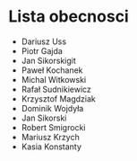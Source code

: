 # Lista obecnosci
* Dariusz Uss
* Piotr Gajda
* Jan Sikorskigit
* Paweł Kochanek
* Michal Witkowski
* Rafał Sudnikiewicz
* Krzysztof Magdziak
* Dominik Wojdyła
* Jan Sikorski
* Robert Smigrocki
* Mariusz Krzych
* Kasia Konstanty
